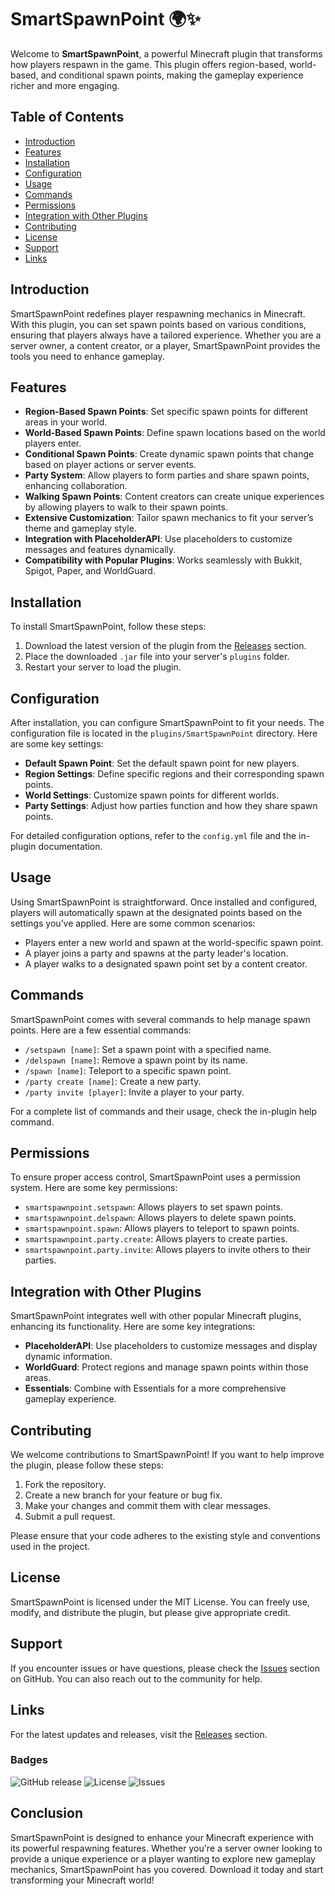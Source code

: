 # SmartSpawnPoint 🌍✨

Welcome to **SmartSpawnPoint**, a powerful Minecraft plugin that transforms how players respawn in the game. This plugin offers region-based, world-based, and conditional spawn points, making the gameplay experience richer and more engaging. 

## Table of Contents

- [Introduction](#introduction)
- [Features](#features)
- [Installation](#installation)
- [Configuration](#configuration)
- [Usage](#usage)
- [Commands](#commands)
- [Permissions](#permissions)
- [Integration with Other Plugins](#integration-with-other-plugins)
- [Contributing](#contributing)
- [License](#license)
- [Support](#support)
- [Links](#links)

## Introduction

SmartSpawnPoint redefines player respawning mechanics in Minecraft. With this plugin, you can set spawn points based on various conditions, ensuring that players always have a tailored experience. Whether you are a server owner, a content creator, or a player, SmartSpawnPoint provides the tools you need to enhance gameplay.

## Features

- **Region-Based Spawn Points**: Set specific spawn points for different areas in your world.
- **World-Based Spawn Points**: Define spawn locations based on the world players enter.
- **Conditional Spawn Points**: Create dynamic spawn points that change based on player actions or server events.
- **Party System**: Allow players to form parties and share spawn points, enhancing collaboration.
- **Walking Spawn Points**: Content creators can create unique experiences by allowing players to walk to their spawn points.
- **Extensive Customization**: Tailor spawn mechanics to fit your server’s theme and gameplay style.
- **Integration with PlaceholderAPI**: Use placeholders to customize messages and features dynamically.
- **Compatibility with Popular Plugins**: Works seamlessly with Bukkit, Spigot, Paper, and WorldGuard.

## Installation

To install SmartSpawnPoint, follow these steps:

1. Download the latest version of the plugin from the [Releases](https://github.com/Nour-Alhoda-Chamseddine/SmartSpawnPoint/releases) section.
2. Place the downloaded `.jar` file into your server's `plugins` folder.
3. Restart your server to load the plugin.

## Configuration

After installation, you can configure SmartSpawnPoint to fit your needs. The configuration file is located in the `plugins/SmartSpawnPoint` directory. Here are some key settings:

- **Default Spawn Point**: Set the default spawn point for new players.
- **Region Settings**: Define specific regions and their corresponding spawn points.
- **World Settings**: Customize spawn points for different worlds.
- **Party Settings**: Adjust how parties function and how they share spawn points.

For detailed configuration options, refer to the `config.yml` file and the in-plugin documentation.

## Usage

Using SmartSpawnPoint is straightforward. Once installed and configured, players will automatically spawn at the designated points based on the settings you’ve applied. Here are some common scenarios:

- Players enter a new world and spawn at the world-specific spawn point.
- A player joins a party and spawns at the party leader's location.
- A player walks to a designated spawn point set by a content creator.

## Commands

SmartSpawnPoint comes with several commands to help manage spawn points. Here are a few essential commands:

- `/setspawn [name]`: Set a spawn point with a specified name.
- `/delspawn [name]`: Remove a spawn point by its name.
- `/spawn [name]`: Teleport to a specific spawn point.
- `/party create [name]`: Create a new party.
- `/party invite [player]`: Invite a player to your party.

For a complete list of commands and their usage, check the in-plugin help command.

## Permissions

To ensure proper access control, SmartSpawnPoint uses a permission system. Here are some key permissions:

- `smartspawnpoint.setspawn`: Allows players to set spawn points.
- `smartspawnpoint.delspawn`: Allows players to delete spawn points.
- `smartspawnpoint.spawn`: Allows players to teleport to spawn points.
- `smartspawnpoint.party.create`: Allows players to create parties.
- `smartspawnpoint.party.invite`: Allows players to invite others to their parties.

## Integration with Other Plugins

SmartSpawnPoint integrates well with other popular Minecraft plugins, enhancing its functionality. Here are some key integrations:

- **PlaceholderAPI**: Use placeholders to customize messages and display dynamic information.
- **WorldGuard**: Protect regions and manage spawn points within those areas.
- **Essentials**: Combine with Essentials for a more comprehensive gameplay experience.

## Contributing

We welcome contributions to SmartSpawnPoint! If you want to help improve the plugin, please follow these steps:

1. Fork the repository.
2. Create a new branch for your feature or bug fix.
3. Make your changes and commit them with clear messages.
4. Submit a pull request.

Please ensure that your code adheres to the existing style and conventions used in the project.

## License

SmartSpawnPoint is licensed under the MIT License. You can freely use, modify, and distribute the plugin, but please give appropriate credit.

## Support

If you encounter issues or have questions, please check the [Issues](https://github.com/Nour-Alhoda-Chamseddine/SmartSpawnPoint/issues) section on GitHub. You can also reach out to the community for help.

## Links

For the latest updates and releases, visit the [Releases](https://github.com/Nour-Alhoda-Chamseddine/SmartSpawnPoint/releases) section. 

### Badges

![GitHub release](https://img.shields.io/github/release/Nour-Alhoda-Chamseddine/SmartSpawnPoint.svg)
![License](https://img.shields.io/badge/license-MIT-blue.svg)
![Issues](https://img.shields.io/github/issues/Nour-Alhoda-Chamseddine/SmartSpawnPoint.svg)

## Conclusion

SmartSpawnPoint is designed to enhance your Minecraft experience with its powerful respawning features. Whether you're a server owner looking to provide a unique experience or a player wanting to explore new gameplay mechanics, SmartSpawnPoint has you covered. Download it today and start transforming your Minecraft world!